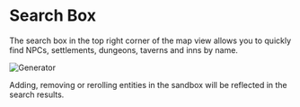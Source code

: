 # Search Box

The search box in the top right corner of the map view allows
you to quickly find NPCs, settlements, dungeons, taverns and inns by name.

![Generator](/images/searchbar.jpg)

Adding, removing or rerolling entities in the sandbox will be reflected
in the search results.
